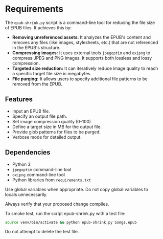 # Requirements
The `epub-shrink.py` script is a command-line tool for reducing the file size of EPUB files. It achieves this by:

- **Removing unreferenced assets:** It analyzes the EPUB's content and removes any files (like images, stylesheets, etc.) that are not referenced in the EPUB's structure.
- **Compressing images:** It uses external tools `jpegoptim` and `oxipng` to compress JPEG and PNG images. It supports both lossless and lossy compression.
- **Targeted size reduction:** It can iteratively reduce image quality to reach a specific target file size in megabytes.
- **File purging:** It allows users to specify additional file patterns to be removed from the EPUB.

## Features
- Input an EPUB file.
- Specify an output file path.
- Set image compression quality (0-100).
- Define a target size in MB for the output file.
- Provide glob patterns for files to be purged.
- Verbose mode for detailed output.

## Dependencies
- Python 3
- `jpegoptim` command-line tool
- `oxipng` command-line tool
- Python libraries from `requirements.txt`

Use global variables when appropriate.
Do not copy global variables to locals unnecessarily.

Always verify that your proposed change compiles.

To smoke test, run the script epub-shrink.py with a test file:
```bash
source venv/bin/activate && python epub-shrink.py Songs.epub
```
Do not attempt to delete the test file.